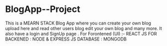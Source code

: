 # BlogApp--Project
 This is a MEARN STACK Blog App where you can create your own blog upload here and read other users blog edit your own blog and many more. It also have a login and SignUp page . 
 For Forontened (UI) :- REACT JS
 FOR BACKENED : NODE & EXPRESS JS
 DATABASE : MONGODB
